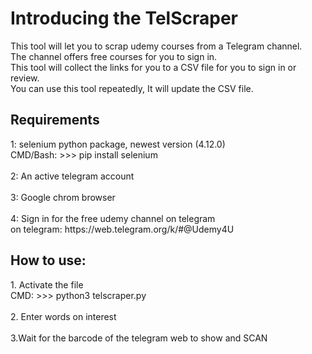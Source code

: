 <h1>Introducing the TelScraper</h1>
<p>
    This tool will let you to scrap udemy courses from a Telegram channel.
    <br>
    The channel offers free courses for you to sign in.
    <br>
    This tool will collect the links for you to a CSV file for you to sign in or review.
    <br>
    You can use this tool repeatedly, It will update the CSV file.
</p>

<h2>Requirements</h2>
<p>
    1: selenium python package, newest version (4.12.0) 
    <br>
    CMD/Bash: >>> pip install selenium
    <br>
    <br>
    2: An active telegram account
    <br>
    <br>
    3: Google chrom browser
    <br>
    <br>
    4: Sign in for the free udemy channel on telegram
    <br>
    on telegram: https://web.telegram.org/k/#@Udemy4U
</p>

<h2>How to use:</h2>
<p>
    1. Activate the file
    <br>
    CMD: >>> python3 telscraper.py 
    <br>
    <br>
    2. Enter words on interest
    <br>
    <br>
    3.Wait for the barcode of the telegram web to show and SCAN
</p>
